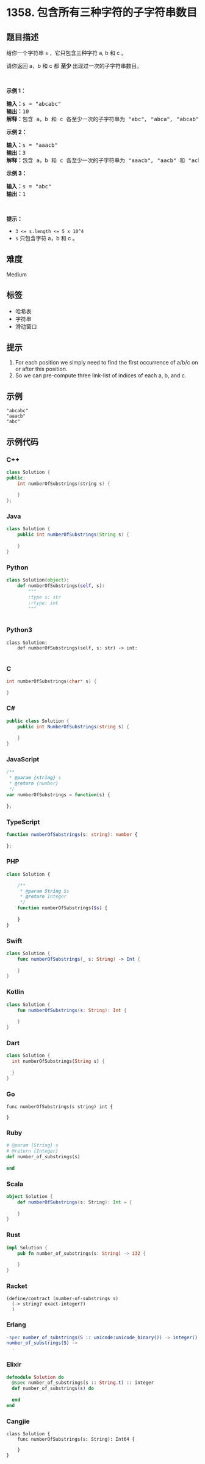 # 1358. 包含所有三种字符的子字符串数目

## 题目描述

<p>给你一个字符串 <code>s</code>&nbsp;，它只包含三种字符 a, b 和 c 。</p>

<p>请你返回 a，b 和 c 都&nbsp;<strong>至少&nbsp;</strong>出现过一次的子字符串数目。</p>

<p>&nbsp;</p>

<p><strong>示例 1：</strong></p>

<pre><strong>输入：</strong>s = &quot;abcabc&quot;
<strong>输出：</strong>10
<strong>解释：</strong>包含 a，b 和 c 各至少一次的子字符串为<em> &quot;</em>abc<em>&quot;, &quot;</em>abca<em>&quot;, &quot;</em>abcab<em>&quot;, &quot;</em>abcabc<em>&quot;, &quot;</em>bca<em>&quot;, &quot;</em>bcab<em>&quot;, &quot;</em>bcabc<em>&quot;, &quot;</em>cab<em>&quot;, &quot;</em>cabc<em>&quot; </em>和<em> &quot;</em>abc<em>&quot; </em>(<strong>相同</strong><strong>字符串算多次</strong>)<em>。</em>
</pre>

<p><strong>示例 2：</strong></p>

<pre><strong>输入：</strong>s = &quot;aaacb&quot;
<strong>输出：</strong>3
<strong>解释：</strong>包含 a，b 和 c 各至少一次的子字符串为<em> &quot;</em>aaacb<em>&quot;, &quot;</em>aacb<em>&quot; </em>和<em> &quot;</em>acb<em>&quot; 。</em>
</pre>

<p><strong>示例 3：</strong></p>

<pre><strong>输入：</strong>s = &quot;abc&quot;
<strong>输出：</strong>1
</pre>

<p>&nbsp;</p>

<p><strong>提示：</strong></p>

<ul>
	<li><code>3 &lt;= s.length &lt;= 5 x 10^4</code></li>
	<li><code>s</code>&nbsp;只包含字符 a，b 和 c 。</li>
</ul>


## 难度

Medium

## 标签

- 哈希表
- 字符串
- 滑动窗口

## 提示

1. For each position we simply need to find the first occurrence of a/b/c on or after this position.
2. So we can pre-compute three link-list of indices of each a, b, and c.

## 示例

```
"abcabc"
"aaacb"
"abc"
```

## 示例代码

### C++

```cpp
class Solution {
public:
    int numberOfSubstrings(string s) {
        
    }
};
```

### Java

```java
class Solution {
    public int numberOfSubstrings(String s) {
        
    }
}
```

### Python

```python
class Solution(object):
    def numberOfSubstrings(self, s):
        """
        :type s: str
        :rtype: int
        """
        
```

### Python3

```python3
class Solution:
    def numberOfSubstrings(self, s: str) -> int:
        
```

### C

```c
int numberOfSubstrings(char* s) {
    
}
```

### C#

```csharp
public class Solution {
    public int NumberOfSubstrings(string s) {
        
    }
}
```

### JavaScript

```javascript
/**
 * @param {string} s
 * @return {number}
 */
var numberOfSubstrings = function(s) {
    
};
```

### TypeScript

```typescript
function numberOfSubstrings(s: string): number {
    
};
```

### PHP

```php
class Solution {

    /**
     * @param String $s
     * @return Integer
     */
    function numberOfSubstrings($s) {
        
    }
}
```

### Swift

```swift
class Solution {
    func numberOfSubstrings(_ s: String) -> Int {
        
    }
}
```

### Kotlin

```kotlin
class Solution {
    fun numberOfSubstrings(s: String): Int {
        
    }
}
```

### Dart

```dart
class Solution {
  int numberOfSubstrings(String s) {
    
  }
}
```

### Go

```golang
func numberOfSubstrings(s string) int {
    
}
```

### Ruby

```ruby
# @param {String} s
# @return {Integer}
def number_of_substrings(s)
    
end
```

### Scala

```scala
object Solution {
    def numberOfSubstrings(s: String): Int = {
        
    }
}
```

### Rust

```rust
impl Solution {
    pub fn number_of_substrings(s: String) -> i32 {
        
    }
}
```

### Racket

```racket
(define/contract (number-of-substrings s)
  (-> string? exact-integer?)
  )
```

### Erlang

```erlang
-spec number_of_substrings(S :: unicode:unicode_binary()) -> integer().
number_of_substrings(S) ->
  .
```

### Elixir

```elixir
defmodule Solution do
  @spec number_of_substrings(s :: String.t) :: integer
  def number_of_substrings(s) do
    
  end
end
```

### Cangjie

```cangjie
class Solution {
    func numberOfSubstrings(s: String): Int64 {

    }
}
```

